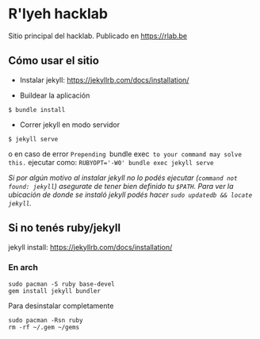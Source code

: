 # R'lyeh hacklab

Sitio principal del hacklab. Publicado en https://rlab.be


## Cómo usar el sitio

* Instalar jekyll: https://jekyllrb.com/docs/installation/

* Buildear la aplicación

```
$ bundle install
```

* Correr jekyll en modo servidor

```
$ jekyll serve
```

o en caso de error `Prepending `bundle exec` to your command may solve this.` ejecutar como:
`RUBYOPT='-W0' bundle exec jekyll serve`

*Si por algún motivo al instalar jekyll no lo podés ejecutar (`command not found: jekyll`) asegurate de tener bien definido tu `$PATH`. Para ver la ubicación de donde se instaló jekyll podés hacer `sudo updatedb && locate jekyll`.*

## Si no tenés ruby/jekyll
jekyll install: https://jekyllrb.com/docs/installation/
### En arch
```
sudo pacman -S ruby base-devel
gem install jekyll bundler
```

Para desinstalar completamente
```
sudo pacman -Rsn ruby
rm -rf ~/.gem ~/gems
```
